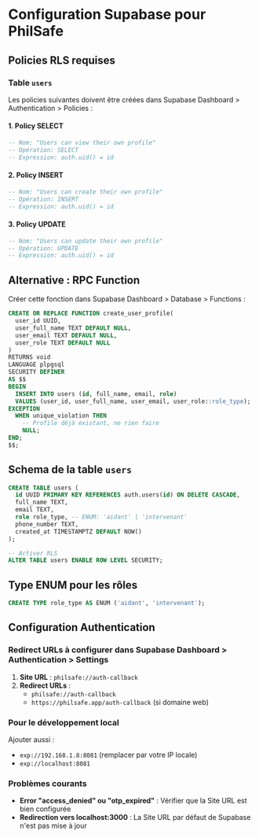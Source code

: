# Configuration Supabase pour PhilSafe

## Policies RLS requises

### Table `users`

Les policies suivantes doivent être créées dans Supabase Dashboard > Authentication > Policies :

#### 1. Policy SELECT
```sql
-- Nom: "Users can view their own profile"
-- Opération: SELECT
-- Expression: auth.uid() = id
```

#### 2. Policy INSERT  
```sql
-- Nom: "Users can create their own profile"
-- Opération: INSERT  
-- Expression: auth.uid() = id
```

#### 3. Policy UPDATE
```sql
-- Nom: "Users can update their own profile"
-- Opération: UPDATE
-- Expression: auth.uid() = id
```

## Alternative : RPC Function

Créer cette fonction dans Supabase Dashboard > Database > Functions :

```sql
CREATE OR REPLACE FUNCTION create_user_profile(
  user_id UUID,
  user_full_name TEXT DEFAULT NULL,
  user_email TEXT DEFAULT NULL,
  user_role TEXT DEFAULT NULL
)
RETURNS void
LANGUAGE plpgsql
SECURITY DEFINER
AS $$
BEGIN
  INSERT INTO users (id, full_name, email, role)
  VALUES (user_id, user_full_name, user_email, user_role::role_type);
EXCEPTION
  WHEN unique_violation THEN
    -- Profile déjà existant, ne rien faire
    NULL;
END;
$$;
```

## Schema de la table `users`

```sql
CREATE TABLE users (
  id UUID PRIMARY KEY REFERENCES auth.users(id) ON DELETE CASCADE,
  full_name TEXT,
  email TEXT,
  role role_type, -- ENUM: 'aidant' | 'intervenant'  
  phone_number TEXT,
  created_at TIMESTAMPTZ DEFAULT NOW()
);

-- Activer RLS
ALTER TABLE users ENABLE ROW LEVEL SECURITY;
```

## Type ENUM pour les rôles

```sql
CREATE TYPE role_type AS ENUM ('aidant', 'intervenant');
```

## Configuration Authentication

### Redirect URLs à configurer dans Supabase Dashboard > Authentication > Settings

1. **Site URL** : `philsafe://auth-callback`
2. **Redirect URLs** : 
   - `philsafe://auth-callback`
   - `https://philsafe.app/auth-callback` (si domaine web)

### Pour le développement local
Ajouter aussi :
- `exp://192.168.1.8:8081` (remplacer par votre IP locale)
- `exp://localhost:8081`

### Problèmes courants
- **Error "access_denied" ou "otp_expired"** : Vérifier que la Site URL est bien configurée
- **Redirection vers localhost:3000** : La Site URL par défaut de Supabase n'est pas mise à jour